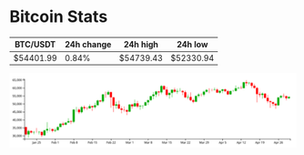 # Bitcoin Stats

BTC/USDT|24h change|24h high|24h low|
|---|---|---|---|
|$54401.99|0.84%|$54739.43|$52330.94|

<img src="./chart.svg">
